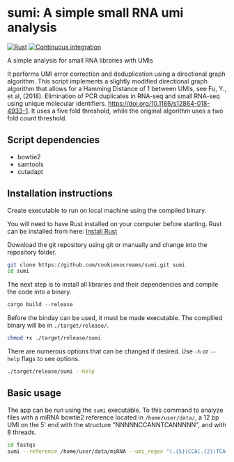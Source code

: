 # sumi: A simple small RNA umi analysis
[![Rust](https://github.com/cookienocreams/sumi/actions/workflows/rust.yml/badge.svg)](https://github.com/cookienocreams/sumi/actions/workflows/rust.yml)
[![Continuous integration](https://github.com/cookienocreams/sumi/actions/workflows/CI.yaml/badge.svg)](https://github.com/cookienocreams/sumi/actions/workflows/CI.yaml)

A simple analysis for small RNA libraries with UMIs


It performs UMI error correction and deduplication using a directional graph algorithm. This script 
implements a slightly modified directional graph algorithm that allows for a Hamming Distance of 1 
between UMIs, see Fu, Y., et al, (2018). Elimination of PCR duplicates in RNA-seq and 
small RNA-seq using unique molecular identifiers. https://doi.org/10.1186/s12864-018-4933-1. 
It uses a five fold threshold, while the original algorithm uses a two fold count threshold.

## Script dependencies
- bowtie2
- samtools
- cutadapt

## Installation instructions

Create executable to run on local machine using the compiled binary.


You will need to have Rust installed on your computer before starting. Rust can be installed from here: [Install Rust](https://www.rust-lang.org/tools/install)

Download the git repository using git or manually and change into the repository folder.
```bash
git clone https://github.com/cookienocreams/sumi.git sumi
cd sumi
```

The next step is to install all libraries and their dependencies and compile the code into a binary.

```rust
cargo build --release
```

Before the binday can be used, it must be made executable. The compliled binary will be in `./target/release/`.

```bash
chmod +x ./target/release/sumi 
```

There are numerous options that can be changed if desired. Use `-h` or `--help` flags to see options.

```bash
./target/release/sumi --help
```

## Basic usage

The app can be run using the `sumi` executable. To this command to analyze files with a miRNA bowtie2 reference located
in `/home/user/data/`, a 12 bp UMI on the 5' end with the structure "NNNNNCCANNTCANNNNN", and with 8 threads.

```bash
cd fastqs
sumi --reference /home/user/data/miRNA --umi_regex "(.{5})CCA(.{2})TCA(.{5})" --threads 24
```
